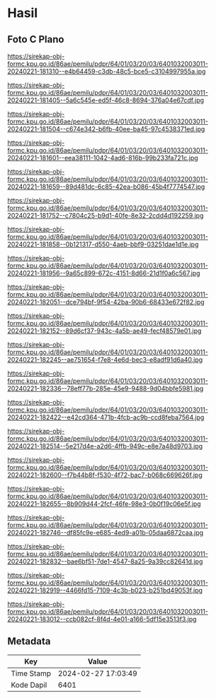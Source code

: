 # Hasil

## Foto C Plano

https://sirekap-obj-formc.kpu.go.id/86ae/pemilu/pdpr/64/01/03/20/03/6401032003011-20240221-181310--e4b64459-c3db-48c5-bce5-c3104997955a.jpg

https://sirekap-obj-formc.kpu.go.id/86ae/pemilu/pdpr/64/01/03/20/03/6401032003011-20240221-181405--5a6c545e-ed5f-46c8-8694-376a04e67cdf.jpg

https://sirekap-obj-formc.kpu.go.id/86ae/pemilu/pdpr/64/01/03/20/03/6401032003011-20240221-181504--c674e342-b6fb-40ee-ba45-97c4538371ed.jpg

https://sirekap-obj-formc.kpu.go.id/86ae/pemilu/pdpr/64/01/03/20/03/6401032003011-20240221-181601--eea38111-1042-4ad6-816b-99b233fa721c.jpg

https://sirekap-obj-formc.kpu.go.id/86ae/pemilu/pdpr/64/01/03/20/03/6401032003011-20240221-181659--89d481dc-6c85-42ea-b086-45b4f7774547.jpg

https://sirekap-obj-formc.kpu.go.id/86ae/pemilu/pdpr/64/01/03/20/03/6401032003011-20240221-181752--c7804c25-b9d1-40fe-8e32-2cdd4d192259.jpg

https://sirekap-obj-formc.kpu.go.id/86ae/pemilu/pdpr/64/01/03/20/03/6401032003011-20240221-181858--0b121317-d550-4aeb-bbf9-03251dae1d1e.jpg

https://sirekap-obj-formc.kpu.go.id/86ae/pemilu/pdpr/64/01/03/20/03/6401032003011-20240221-181956--9a65c899-672c-4151-8d66-21d1f0a6c567.jpg

https://sirekap-obj-formc.kpu.go.id/86ae/pemilu/pdpr/64/01/03/20/03/6401032003011-20240221-182051--dce794bf-9f54-42ba-90b6-68433e672f82.jpg

https://sirekap-obj-formc.kpu.go.id/86ae/pemilu/pdpr/64/01/03/20/03/6401032003011-20240221-182152--89d6cf37-943c-4a5b-ae49-fecf48579e01.jpg

https://sirekap-obj-formc.kpu.go.id/86ae/pemilu/pdpr/64/01/03/20/03/6401032003011-20240221-182245--ae751654-f7e8-4e6d-bec3-e8adf91d6a40.jpg

https://sirekap-obj-formc.kpu.go.id/86ae/pemilu/pdpr/64/01/03/20/03/6401032003011-20240221-182336--78eff77b-285e-45e9-9488-9d04bbfe5981.jpg

https://sirekap-obj-formc.kpu.go.id/86ae/pemilu/pdpr/64/01/03/20/03/6401032003011-20240221-182422--e42cd364-471b-4fcb-ac9b-ccd8feba7564.jpg

https://sirekap-obj-formc.kpu.go.id/86ae/pemilu/pdpr/64/01/03/20/03/6401032003011-20240221-182514--5e217d4e-a2d6-4ffb-949c-e8e7a48d9703.jpg

https://sirekap-obj-formc.kpu.go.id/86ae/pemilu/pdpr/64/01/03/20/03/6401032003011-20240221-182600--f7b44b8f-f530-4f72-bac7-b068c669626f.jpg

https://sirekap-obj-formc.kpu.go.id/86ae/pemilu/pdpr/64/01/03/20/03/6401032003011-20240221-182655--8b909d44-2fcf-46fe-98e3-0b0f19c06e5f.jpg

https://sirekap-obj-formc.kpu.go.id/86ae/pemilu/pdpr/64/01/03/20/03/6401032003011-20240221-182746--df85fc9e-e685-4ed9-a01b-05daa6872caa.jpg

https://sirekap-obj-formc.kpu.go.id/86ae/pemilu/pdpr/64/01/03/20/03/6401032003011-20240221-182832--bae6bf51-7de1-4547-8a25-9a39cc82641d.jpg

https://sirekap-obj-formc.kpu.go.id/86ae/pemilu/pdpr/64/01/03/20/03/6401032003011-20240221-182919--4466fd15-7109-4c3b-b023-b251bd49053f.jpg

https://sirekap-obj-formc.kpu.go.id/86ae/pemilu/pdpr/64/01/03/20/03/6401032003011-20240221-183012--ccb082cf-8f4d-4e01-a166-5df15e3513f3.jpg


## Metadata

| Key        | Value               |
| ---------- | ------------------- |
| Time Stamp | 2024-02-27 17:03:49 |
| Kode Dapil | 6401                |



